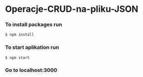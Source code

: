 # Operacje-CRUD-na-pliku-JSON

### To install packages run
```sh
$ npm install
```

### To start aplikation run
```sh
$ npm start
```

### Go to localhost:3000
